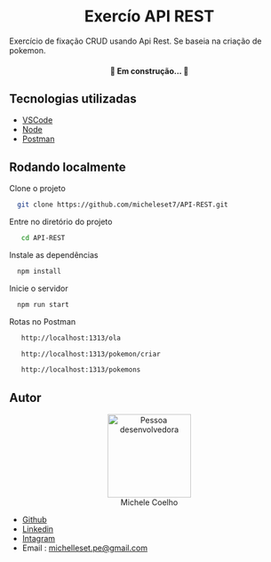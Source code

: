 
<h1 align="center"> Exercío API REST </h1>

Exercício de fixação CRUD usando Api Rest. Se baseia na criação de pokemon. 

<h4 align="center"> 
	🚧 Em construção...  🚧
</h4>

## Tecnologias utilizadas


- [VSCode](https://code.visualstudio.com/download)
- [Node](https://nodejs.org/en/)
- [Postman](https://www.postman.com/downloads/)


## Rodando localmente

Clone o projeto

```bash
  git clone https://github.com/micheleset7/API-REST.git
```

Entre no diretório do projeto

```bash
   cd API-REST

```

Instale as dependências

```bash
  npm install
```

Inicie o servidor

```bash
  npm run start
```
Rotas no Postman

```bash
   http://localhost:1313/ola

```
```bash
   http://localhost:1313/pokemon/criar

```
```bash
   http://localhost:1313/pokemons

```


## Autor




<div align="center">
  <img width="150" height="150" src="https://media.licdn.com/dms/image/C5603AQGL8fqXK7Itzw/profile-displayphoto-shrink_800_800/0/1608240689454?e=1675900800&v=beta&t=9LQ-IdfJAmKr_NUGlSwaZ_O2g7j9Xa7nFGZ3aIabAdI" alt="Pessoa desenvolvedora"/>
  </br> Michele Coelho 
</div>

- [Github](https://github.com/micheleset7) <br/>
- [Linkedin](https://www.linkedin.com/in/michelecoelho/)
- [Intagram](https://www.instagram.com/michellecoelho7/)
- Email : [michelleset.pe@gmail.com]()
